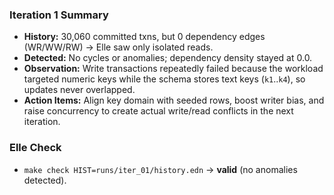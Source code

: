 ### Iteration 1 Summary
- **History:** 30,060 committed txns, but 0 dependency edges (WR/WW/RW) → Elle saw only isolated reads.
- **Detected:** No cycles or anomalies; dependency density stayed at 0.0.
- **Observation:** Write transactions repeatedly failed because the workload targeted numeric keys while the schema stores text keys (`k1`..`k4`), so updates never overlapped.
- **Action Items:** Align key domain with seeded rows, boost writer bias, and raise concurrency to create actual write/read conflicts in the next iteration.

### Elle Check
- `make check HIST=runs/iter_01/history.edn` → **valid** (no anomalies detected).
